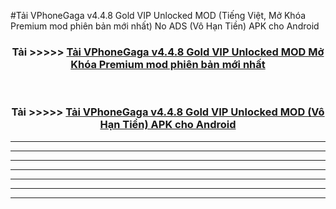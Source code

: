 #Tải VPhoneGaga v4.4.8 Gold VIP Unlocked  MOD (Tiếng Việt, Mở Khóa Premium mod phiên bản mới nhất) No ADS (Vô Hạn Tiền) APK cho Android



<div align="center">
<h3>Tải >>>>> <a href="https://roarman.web.app/?vt=VPhoneGaga v4.4.8 Gold VIP Unlocked ">Tải VPhoneGaga v4.4.8 Gold VIP Unlocked  MOD Mở Khóa Premium mod phiên bản mới nhất</a></h3><br>

<h3>Tải >>>>> <a href="https://roarman.web.app/?vt=VPhoneGaga v4.4.8 Gold VIP Unlocked ">Tải VPhoneGaga v4.4.8 Gold VIP Unlocked  MOD (Vô Hạn Tiền) APK cho Android</a></h3>
</div>


----------------------------------------------------------

----------------------------------------------------------

----------------------------------------------------------

----------------------------------------------------------

----------------------------------------------------------

----------------------------------------------------------

----------------------------------------------------------

